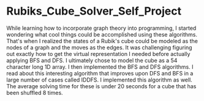 # Rubiks_Cube_Solver_Self_Project

While learning how to incorporate graph theory into programming, I started wondering what cool things could be accomplished using these algorithms. That's when I realized the states of a Rubik's cube could be modeled as the nodes of a graph and the moves as the edges. It was challenging figuring out exactly how to get the virtual representation I needed before actually applying BFS and DFS. I ultimately chose to model the cube as a 54 character long 1D array. I then implemented the BFS and DFS algorithms. I read about this interesting algorithm that improves upon DFS and BFS in a large number of cases called IDDFS. I implemented this algorithm as well. The average solving time for these is under 20 seconds for a cube that has been shuffled 8 times.
